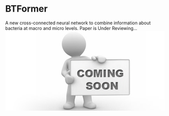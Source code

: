 # BTFormer
A new cross-connected neural network to combine information about bacteria at macro and micro levels.
Paper is Under Reviewing...
<img src="coming_soon.png" width="520">
